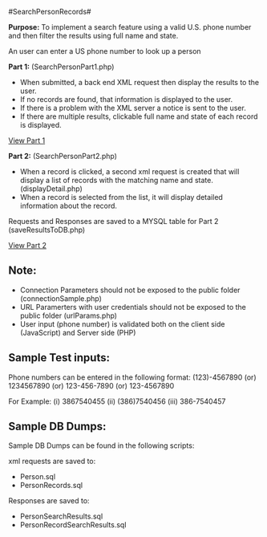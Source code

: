 
#SearchPersonRecords#

**Purpose:** To implement a search feature using a valid U.S. phone number and then filter the results using full name and state.

An user can enter a US phone number to look up a person

**Part 1:** (SearchPersonPart1.php)
* When submitted, a back end XML request then display the results to the user. 
* If no records are found, that information is displayed to the user.
* If there is a problem with the XML server a notice is sent to the user. 
* If there are multiple results, clickable full name and state of each record is displayed. 

[View Part 1](http://sarulsel.us/PHPProjects/SearchPersonPart1.php)


**Part 2:** (SearchPersonPart2.php)
* When a record is clicked, a second xml request is created that will display a list of records with the matching name and state.
  (displayDetail.php)
* When a record is selected from the list, it will display detailed information about the record.

Requests and Responses are saved to a MYSQL table for Part 2 (saveResultsToDB.php)


[View Part 2](http://sarulsel.us/PHPProjects/SearchPersonPart2.php)

Note:
----
* Connection Parameters should not be exposed to the public folder (connectionSample.php)
* URL Paramerters with user credentials should not be exposed to the public folder (urlParams.php)
* User input (phone number) is validated both on the client side (JavaScript) and Server side (PHP)

Sample Test inputs:
-----------------
Phone numbers can be entered in the following format:
(123)-4567890 (or) 1234567890 (or) 123-456-7890 (or) 123-4567890

 For Example: 
 (i) 3867540455
(ii) (386)7540456
(iii) 386-7540457

Sample DB Dumps:
-----------------
Sample DB Dumps can be found in the following scripts:

xml requests are saved to:
* Person.sql
* PersonRecords.sql

Responses are saved to:
* PersonSearchResults.sql
* PersonRecordSearchResults.sql

